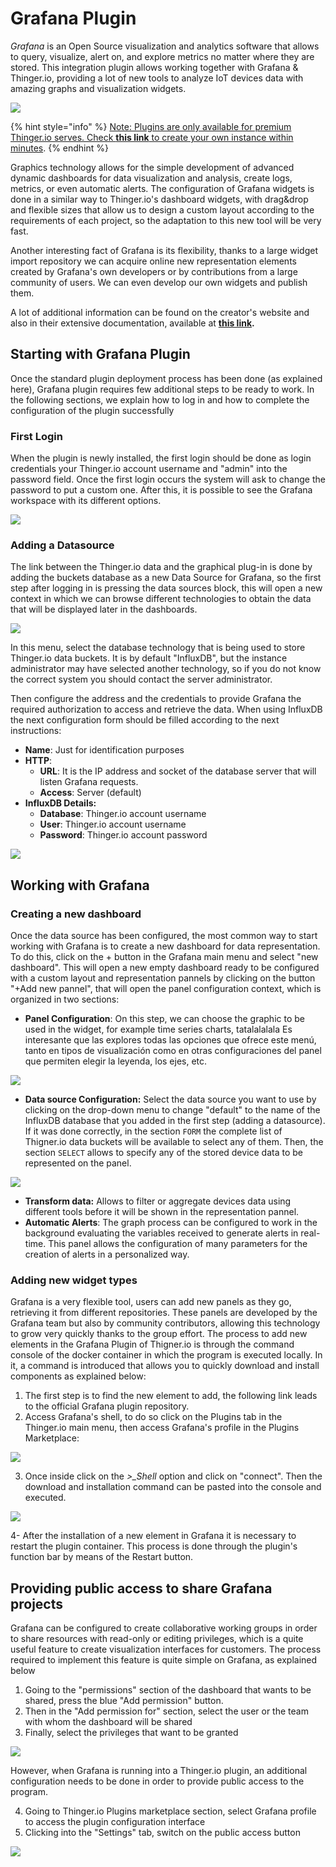 # Grafana Plugin

_Grafana_ is an Open Source visualization and analytics software that allows to query, visualize, alert on, and explore metrics no matter where they are stored. This integration plugin allows working together with Grafana & Thinger.io, providing a lot of new tools to analyze IoT devices data with amazing graphs and visualization widgets. 

![](../.gitbook/assets/image%20%28275%29.png)

{% hint style="info" %}
[Note: Plugins are only available for premium Thinger.io serves. Check **this link** to create your own instance within minutes](https://pricing.thinger.io).
{% endhint %}

Graphics technology allows for the simple development of advanced dynamic dashboards for data visualization and analysis, create logs, metrics, or even automatic alerts. The configuration of Grafana widgets is done in a similar way to Thinger.io's dashboard widgets, with drag&drop and flexible sizes that allow us to design a custom layout according to the requirements of each project, so the adaptation to this new tool will be very fast.

Another interesting fact of Grafana is its flexibility, thanks to a large widget import repository we can acquire online new representation elements created by Grafana's own developers or by contributions from a large community of users. We can even develop our own widgets and publish them. 

A lot of additional information can be found on the creator's website and also in their extensive documentation, available at [**this link**](https://grafana.com/docs/grafana/latest/features/datasources/add-a-data-source/?utm_source=grafana_gettingstarted)**.**

## Starting with Grafana Plugin 

Once the standard plugin deployment process has been done \(as explained here\), Grafana plugin requires few additional steps to be ready to work. In the following sections, we explain how to log in and how to complete the configuration of the plugin successfully

### First Login

When the plugin is newly installed, the first login should be done as login credentials your Thinger.io account username and "admin" into the password field. Once the first login occurs the system will ask to change the password to put a custom one. After this, it is possible to see the Grafana workspace with its different options. 

![](../.gitbook/assets/image%20%28267%29.png)

### Adding a Datasource

The link between the Thinger.io data and the graphical plug-in is done by adding the buckets database as a new Data Source for Grafana, so the first step after logging in is pressing the data sources block, this will open a new context in which we can browse different technologies to obtain the data that will be displayed later in the dashboards.

![](../.gitbook/assets/image%20%28283%29.png)

In this menu, select the database technology that is being used to store Thinger.io data buckets. It is by default  "InfluxDB", but the instance administrator may have selected another technology, so if you do not know the correct system you should contact the server administrator.

Then configure the address and the credentials to provide Grafana the required authorization to access and retrieve the data. When using InfluxDB the next configuration form should be filled according to the next instructions: 

* **Name**: Just for identification purposes
* **HTTP**: 
  * **URL**: It is the IP address and socket of the database server that will listen Grafana requests. 
  * **Access**: Server \(default\)
* **InfluxDB Details:**
  * **Database**: Thinger.io account username 
  * **User**: Thinger.io account username
  * **Password**: Thinger.io account password

![](../.gitbook/assets/image%20%28304%29.png)

## Working with Grafana

### Creating a new dashboard

Once the data source has been configured, the most common way to start working with Grafana is to create a new dashboard for data representation. To do this, click on the + button in the Grafana main menu and select "new dashboard". This will open a new empty dashboard ready to be configured with a custom layout and representation pannels by clicking on the button "+Add new pannel", that will open the panel configuration context, which is organized in two sections:

* **Panel Configuration**: On this step, we can choose the graphic to be used in the widget, for example time series charts, tatalalalala Es interesante que las explores todas las opciones que ofrece este menú, tanto en tipos de visualización como en otras configuraciones del panel que permiten elegir la leyenda, los ejes, etc. 

![](../.gitbook/assets/image%20%28293%29.png)

* **Data source Configuration:** Select the data source you want to use by clicking on the drop-down menu to change "default" to the name of the InfluxDB database that you added in the first step \(adding a datasource\). If it was done correctly, in the section `FORM`  the complete list of Thigner.io data buckets will be available to select any of them. Then, the section `SELECT` allows to specify any of the stored device data to be represented on the panel. 

![](../.gitbook/assets/image%20%28286%29.png)

* **Transform data:** Allows to filter or aggregate devices data using different tools before it will be shown in the representation pannel. 
* **Automatic Alerts**: The graph process can be configured to work in the background evaluating the variables received to generate alerts in real-time. This panel allows the configuration of many parameters for the creation of alerts in a personalized way.

### Adding new widget types

Grafana is a very flexible tool, users can add new panels as they go, retrieving it from different repositories. These panels are developed by the Grafana team but also by community contributors, allowing this technology to grow very quickly thanks to the group effort. The process to add new elements in the Grafana Plugin of Thigner.io is through the command console of the docker container in which the program is executed locally. In it, a command is introduced that allows you to quickly download and install components as explained below:

1. The first step is to find the new element to add, the following link leads to the official Grafana plugin repository. 
2. Access Grafana's shell, to do so click on the Plugins tab in the Thinger.io main menu, then access Grafana's profile in the Plugins Marketplace:

![](../.gitbook/assets/image%20%28273%29.png)

3. Once inside click on the _&gt;\_Shell_ option and click on "connect". Then the download and installation command can be pasted into the console and executed. 

![](../.gitbook/assets/image%20%28295%29.png)

4- After the installation of a new element in Grafana it is necessary to restart the plugin container. This process is done through the plugin's function bar by means of the Restart button.

## Providing public access to share Grafana projects

Grafana can be configured to create collaborative working groups in order to share resources with read-only or editing privileges, which is a quite useful feature to create visualization interfaces for customers. The process required to implement this feature is quite simple on Grafana, as explained below

1. Going to the "permissions" section of the dashboard that wants to be shared, press the blue "Add permission" button. 
2. Then in the "Add permission for" section, select the user or the team with whom the dashboard will be shared  
3. Finally, select the privileges that want to be granted 

![](../.gitbook/assets/image%20%28306%29.png)

However, when Grafana is running into a Thinger.io plugin, an additional configuration needs to be done in order to provide public access to the program. 

4. Going to Thinger.io Plugins marketplace section, select Grafana profile to access the plugin configuration interface  
5. Clicking into the "Settings" tab, switch on the public access button 

![](../.gitbook/assets/image%20%28307%29.png)

### 







